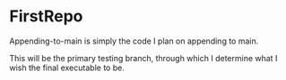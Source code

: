 # FirstRepo
Appending-to-main is simply the code I plan on appending to main.

This will be the primary testing branch, through which I determine what I wish the final executable to be.
